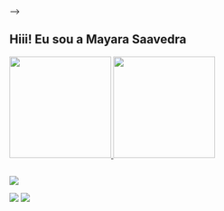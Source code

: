 
-->
## Hiii! Eu sou a Mayara Saavedra 
 <div>
  <a href="https://github.com/maysaavedra">
  <img height="180em" src="https://github-readme-stats.vercel.app/api?username=maysaavedra&show_icons=true&theme=dark&include_all_commits=true&count_private=true"/>
  <img height="180em" src="https://github-readme-stats.vercel.app/api/top-langs/?username=maysaavedra&layout=compact&langs_count=7&theme=dark"/>
</div>

  
  ##
 
<div> 
 
  <a href="https://instagram.com/mayarasaavedra" target="_blank"><img src="https://img.shields.io/badge/-Instagram-%23E4405F?style=for-the-badge&logo=instagram&logoColor=white" target="_blank"></a>
 	
 
  <a href = "mailto:mayara.saavedra1101@gmail.com"><img src="https://img.shields.io/badge/-Gmail-%23333?style=for-the-badge&logo=gmail&logoColor=white" target="_blank"></a>
  <a href="https://www.linkedin.com/in/mayara-saavedra-581747135/" target="_blank"><img src="https://img.shields.io/badge/-LinkedIn-%230077B5?style=for-the-badge&logo=linkedin&logoColor=white" target="_blank"></a> 
 
  
</div>
